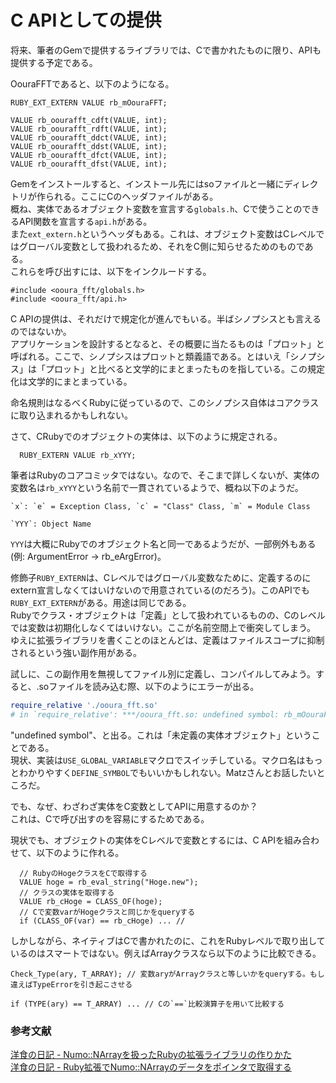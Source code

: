 # C APIとしての提供

将来、筆者のGemで提供するライブラリでは、Cで書かれたものに限り、APIも提供する予定である。  

OouraFFTであると、以下のようになる。  

```CXX
RUBY_EXT_EXTERN VALUE rb_mOouraFFT;

VALUE rb_oourafft_cdft(VALUE, int);
VALUE rb_oourafft_rdft(VALUE, int);
VALUE rb_oourafft_ddct(VALUE, int);
VALUE rb_oourafft_ddst(VALUE, int);
VALUE rb_oourafft_dfct(VALUE, int);
VALUE rb_oourafft_dfst(VALUE, int);
```

Gemをインストールすると、インストール先にはsoファイルと一緒にディレクトリが作られる。ここにCのヘッダファイルがある。  
概ね、実体であるオブジェクト変数を宣言する`globals.h`、Cで使うことのできるAPI関数を宣言する`api.h`がある。  
また`ext_extern.h`というヘッダもある。これは、オブジェクト変数はCレベルではグローバル変数として扱われるため、それをC側に知らせるためのものである。  
これらを呼び出すには、以下をインクルードする。  

```CXX
#include <ooura_fft/globals.h>
#include <ooura_fft/api.h>
```

C APIの提供は、それだけで規定化が進んでもいる。半ばシノプシスとも言えるのではないか。  
アプリケーションを設計するとなると、その概要に当たるものは「プロット」と呼ばれる。ここで、シノプシスはプロットと類義語である。とはいえ「シノプシス」は「プロット」と比べると文学的にまとまったものを指している。この規定化は文学的にまとまっている。  

命名規則はなるべくRubyに従っているので、このシノプシス自体はコアクラスに取り込まれるかもしれない。  

さて、CRubyでのオブジェクトの実体は、以下のように規定される。  

```CXX
  RUBY_EXTERN VALUE rb_xYYY;
```

筆者はRubyのコアコミッタではない。なので、そこまで詳しくないが、実体の変数名は`rb_xYYY`という名前で一貫されているようで、概ね以下のようだ。  
```
`x`: `e` = Exception Class, `c` = "Class" Class, `m` = Module Class

`YYY`: Object Name
```

`YYY`は大概にRubyでのオブジェクト名と同一であるようだが、一部例外もある(例: ArgumentError -> rb_eArgError)。

修飾子`RUBY_EXTERN`は、Cレベルではグローバル変数なために、定義するのにextern宣言しなくてはいけないので用意されている(のだろう)。このAPIでも`RUBY_EXT_EXTERN`がある。用途は同じである。  
Rubyでクラス・オブジェクトは「定義」として扱われているものの、Cのレベルでは変数は初期化しなくてはいけない。ここが名前空間上で衝突してしまう。  
ゆえに拡張ライブラリを書くことのほとんどは、定義はファイルスコープに抑制されるという強い副作用がある。  

試しに、この副作用を無視してファイル別に定義し、コンパイルしてみよう。すると、.soファイルを読み込む際、以下のようにエラーが出る。  

```Ruby
require_relative './ooura_fft.so'
# in `require_relative': ***/ooura_fft.so: undefined symbol: rb_mOouraFFT - ***/ooura_fft.so (LoadError)
```

"undefined symbol"、と出る。これは「未定義の実体オブジェクト」ということである。  
現状、実装は`USE_GLOBAL_VARIABLE`マクロでスイッチしている。マクロ名はもっとわかりやすく`DEFINE_SYMBOL`でもいいかもしれない。Matzさんとお話したいところだ。  

でも、なぜ、わざわざ実体をC変数としてAPIに用意するのか？  
これは、Cで呼び出すのを容易にするためである。  

現状でも、オブジェクトの実体をCレベルで変数とするには、C APIを組み合わせて、以下のように作れる。  

```CXX
  // RubyのHogeクラスをCで取得する
  VALUE hoge = rb_eval_string("Hoge.new");
  // クラスの実体を取得する
  VALUE rb_cHoge = CLASS_OF(hoge);
  // Cで変数varがHogeクラスと同じかをqueryする
  if (CLASS_OF(var) == rb_cHoge) ... //
```

しかしながら、ネイティブはCで書かれたのに、これをRubyレベルで取り出しているのはスマートではない。例えばArrayクラスなら以下のように比較できる。  

```CXX
Check_Type(ary, T_ARRAY); // 変数aryがArrayクラスと等しいかをqueryする。もし違えばTypeErrorを引き起こさせる

if (TYPE(ary) == T_ARRAY) ... // Cの`==`比較演算子を用いて比較する
```

### 参考文献
[洋食の日記 - Numo::NArrayを扱ったRubyの拡張ライブラリの作りかた](https://yoshoku.hatenablog.com/entry/2019/04/14/080000)  
[洋食の日記 - Ruby拡張でNumo::NArrayのデータをポインタで取得する](https://yoshoku.hatenablog.com/entry/2019/06/20/222328)
